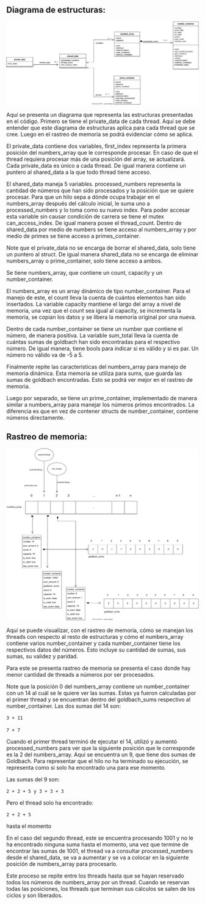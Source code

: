 ## **Diagrama de estructuras:**

![diagrama_de_estructuras](./Image/diagrama_de_estructuras_con_threads.svg "Diagrama de estructuras")

Aquí se presenta un diagrama que representa las estructuras presentadas en el código. Primero se tiene el private_data de cada thread. Aquí se debe entender que este diagrama de estructuras aplica para cada thread que se cree. Luego en el rastreo de memoria se podrá evidenciar cómo se aplica.

El private_data contiene dos variables, first_index representa la primera posición del numbers_array que le corresponde procesar. En caso de que el thread requiera procesar más de una posición del array, se actualizará. Cada private_data es único a cada thread. De igual manera contiene un puntero al shared_data a la que todo thread tiene acceso.

El shared_data maneja 5 variables. processed_numbers representa la cantidad de números que han sido procesados y la posición que se quiere procesar. Para que un hilo sepa a dónde ocupa trabajar en el numbers_array después del cálculo inicial, le suma uno a processed_numbers y lo toma como su nuevo index. Para poder accesar esta variable sin causar condición de carrera se tiene el mutex can_access_index. De igual manera posee el thread_count. Dentro de shared_data por medio de numbers se tiene acceso al numbers_array y por medio de primes se tiene acceso a primes_container.

Note que el private_data no se encarga de borrar el shared_data, solo tiene un puntero al struct. De igual manera shared_data no se encarga de eliminar numbers_array o prime_container, solo tiene acceso a ambos.

Se tiene numbers_array, que contiene un count, capacity y un number_container.

El numbers_array es un array dinámico de tipo number_container. Para el manejo de este, el count lleva la cuenta de cuántos elementos han sido insertados. La variable capacity mantiene el largo del array a nivel de memoria, una vez que el count sea igual al capacity, se incrementa la memoria, se copian los datos y se libera la memoria original por una nueva.

Dentro de cada number_container se tiene un number que contiene el número, de manera positiva. La variable sum_total lleva la cuenta de cuántas sumas de goldbach han sido encontradas para el respectivo número. De igual manera, tiene bools para indicar si es válido y si es par. Un número no válido va de -5 a 5.

Finalmente repite las características del numbers_array para manejo de memoria dinámica. Esta memoria se utiliza para sums, que guarda las sumas de goldbach encontradas. Esto se podrá ver mejor en el rastreo de memoria.

Luego por separado, se tiene un prime_container, implementado de manera similar a numbers_array para manejar los números primos encontrados. La diferencia es que en vez de contener structs de number_container, contiene números directamente.

## **Rastreo de memoria:**
![rastreo_de_memoria](./Image/rastreo_de_memoria_con_threads.svg "Rastreo de memoria")

Aquí se puede visualizar, con el rastreo de memoria, cómo se manejan los threads con respecto al resto de estructuras y cómo el numbers_array contiene varios number_container y cada number_container tiene los respectivos datos del números. Esto incluye su cantidad de sumas, sus sumas, su validez y paridad.

Para este se presenta rastreo de memoria se presenta el caso donde hay menor cantidad de threads a números por ser procesados.

Note que la posición 0 del numbers_array contiene un number_container con un 14 al cuál se le quiere ver las sumas. Estas ya fueron calculadas por el primer thread y se encuentran dentro del goldbach_sums respectivo al number_container. Las dos sumas del 14 son:

    3 + 11
    
    7 + 7

Cuando el primer thread terminó de ejecutar el 14, utilizó y aumentó processed_numbers para ver que la siguiente posición que le corresponde es la 2 del numbers_array. Aquí se encuentra un 9, que tiene dos sumas de Goldbach. Para representar que el hilo no ha terminado su ejecución, se representa como si solo ha encontrado una para ese momento.

Las sumas del 9 son: 

    2 + 2 + 5 y 3 + 3 + 3

Pero el thread solo ha encontrado: 

    2 + 2 + 5 
    
hasta el momento 

En el caso del segundo thread, este se encuentra procesando 1001 y no le ha encontrado ninguna suma hasta el momento, una vez que termine de encontrar las sumas de 1001, el thread va a consultar processed_numbers desde el shared_data, se va a aumentar y se va a colocar en la siguiente posición de numbers_array para procesarlo.

Este proceso se repite entre los threads hasta que se hayan reservado todos los números de numbers_array por un thread. Cuando se reservan todas las posiciones, los threads que terminan sus cálculos se salen de los ciclos y son liberados.




